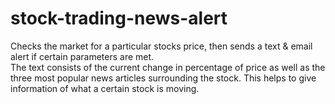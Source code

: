 # stock-trading-news-alert
Checks the market for a particular stocks price, then sends a text & email alert if certain parameters are met.  
The text consists of the current change in percentage of price as well as the three most popular news articles surrounding the stock. 
This helps to give information of what a certain stock is moving.




